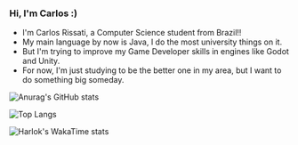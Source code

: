 ### Hi, I'm Carlos :)
  - I'm Carlos Rissati, a Computer Science student from Brazil!!
  - My main language by now is Java, I do the most university things on it.
  - But I'm trying to improve my Game Developer skills in engines like Godot and Unity.
  - For now, I'm just studying to be the better one in my area, but I want to do something big someday.

![Anurag's GitHub stats](https://github-readme-stats.vercel.app/api?username=CarlosRissati&show_icons=true&theme=synthwave)

![Top Langs](https://github-readme-stats.vercel.app/api/top-langs/?username=CarlosRissati&layout=donut&size_weight=0.5&count_weight=0.5&hide=GAP&theme=synthwave)

![Harlok's WakaTime stats](https://github-readme-stats.vercel.app/api/wakatime?username=@CarlosRissati&theme=synthwave)